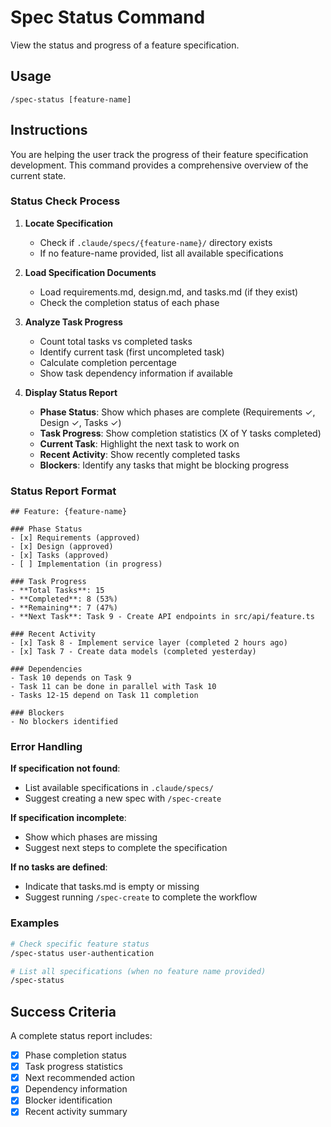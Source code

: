 # Spec Status Command

View the status and progress of a feature specification.

## Usage
```
/spec-status [feature-name]
```

## Instructions

You are helping the user track the progress of their feature specification development. This command provides a comprehensive overview of the current state.

### Status Check Process

1. **Locate Specification**
   - Check if `.claude/specs/{feature-name}/` directory exists
   - If no feature-name provided, list all available specifications

2. **Load Specification Documents**
   - Load requirements.md, design.md, and tasks.md (if they exist)
   - Check the completion status of each phase

3. **Analyze Task Progress**
   - Count total tasks vs completed tasks
   - Identify current task (first uncompleted task)
   - Calculate completion percentage
   - Show task dependency information if available

4. **Display Status Report**
   - **Phase Status**: Show which phases are complete (Requirements ✓, Design ✓, Tasks ✓)
   - **Task Progress**: Show completion statistics (X of Y tasks completed)
   - **Current Task**: Highlight the next task to work on
   - **Recent Activity**: Show recently completed tasks
   - **Blockers**: Identify any tasks that might be blocking progress

### Status Report Format

```
## Feature: {feature-name}

### Phase Status
- [x] Requirements (approved)
- [x] Design (approved) 
- [x] Tasks (approved)
- [ ] Implementation (in progress)

### Task Progress
- **Total Tasks**: 15
- **Completed**: 8 (53%)
- **Remaining**: 7 (47%)
- **Next Task**: Task 9 - Create API endpoints in src/api/feature.ts

### Recent Activity
- [x] Task 8 - Implement service layer (completed 2 hours ago)
- [x] Task 7 - Create data models (completed yesterday)

### Dependencies
- Task 10 depends on Task 9
- Task 11 can be done in parallel with Task 10
- Tasks 12-15 depend on Task 11 completion

### Blockers
- No blockers identified
```

### Error Handling

**If specification not found**:
- List available specifications in `.claude/specs/`
- Suggest creating a new spec with `/spec-create`

**If specification incomplete**:
- Show which phases are missing
- Suggest next steps to complete the specification

**If no tasks are defined**:
- Indicate that tasks.md is empty or missing
- Suggest running `/spec-create` to complete the workflow

### Examples

```bash
# Check specific feature status
/spec-status user-authentication

# List all specifications (when no feature name provided)
/spec-status
```

## Success Criteria

A complete status report includes:
- [x] Phase completion status
- [x] Task progress statistics 
- [x] Next recommended action
- [x] Dependency information
- [x] Blocker identification
- [x] Recent activity summary